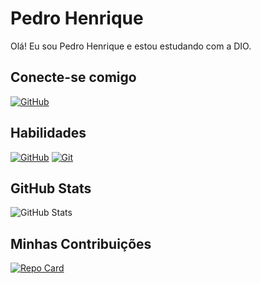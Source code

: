 # Pedro Henrique
Olá! Eu sou Pedro Henrique e estou estudando com a DIO.

## Conecte-se comigo
[![GitHub](https://img.shields.io/badge/GitHub-794E9F?style=for-the-badge&logo=github&logoColor=fff)](https://github.com/pedrohills)

## Habilidades
[![GitHub](https://img.shields.io/badge/GitHub-794E9F?style=for-the-badge&logo=github&logoColor=fff)](https://docs.github.com/)
[![Git](https://img.shields.io/badge/Git-794E9F?style=for-the-badge&logo=git&logoColor=fff)](https://git-scm.com/doc) 

## GitHub Stats
![GitHub Stats](https://github-readme-stats.vercel.app/api?username=pedrohills&theme=transparent&bg_color=794E9F&border_color=fff&show_icons=true&icon_color=fff&title_color=fff&text_color=fff&hide_title=true&hide=stars)

## Minhas Contribuições
[![Repo Card](https://github-readme-stats.vercel.app/api/pin/?username=pedrohills&repo=dio-lab-open-source&bg_color=794E9F&border_color=fff&show_icons=true&icon_color=fff&title_color=fff&text_color=fff)](https://github.com/pedrohills/dio-lab-open-source)